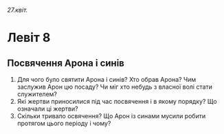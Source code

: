 
_27.квіт._

# Левіт 8

## Посвячення Арона і синів
1. Для чого було святити Арона і синів? Хто обрав Арона? Чим заслужив Арон цю посаду? Чи міг хто небудь з власної волі стати служителем?
2. Які жертви приносилися під час посвячення і в якому порядку? Що означали ці жертви?
3. Скільки тривало освячення? Що Арон із синами мусили робити протягом цього періоду і чому?
